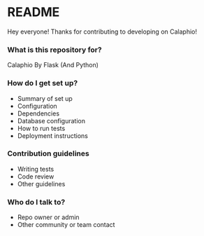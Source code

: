 # README #

Hey everyone! Thanks for contributing to developing on Calaphio!

### What is this repository for? ###

Calaphio By Flask (And Python)

### How do I get set up? ###

* Summary of set up
* Configuration
* Dependencies
* Database configuration
* How to run tests
* Deployment instructions

### Contribution guidelines ###

* Writing tests
* Code review
* Other guidelines

### Who do I talk to? ###

* Repo owner or admin
* Other community or team contact